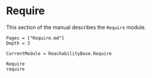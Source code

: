 # Require

This section of the manual describes the `Require` module.

```@contents
Pages = ["Require.md"]
Depth = 3
```

```@meta
CurrentModule = ReachabilityBase.Require
```

```@docs
Require
require
```
